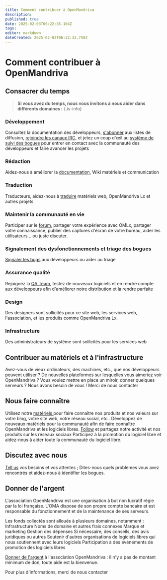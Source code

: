 ```yaml
---
title: Comment contribuer à OpenMandriva
description: 
published: true
date: 2025-02-03T06:22:35.104Z
tags: 
editor: markdown
dateCreated: 2025-02-03T06:22:32.750Z
---
```


# Comment contribuer à OpenMandriva

## Consacrer du temps

> **Si vous avez du temps, nous vous invitons à nous aider dans différents domaines :**
{.is-info}


### Développement
Consultez la documentation des développeurs, [s'abonner](https://www.openmandriva.org/lists) aux listes de diffusion, [rejoindre les canaux IRC](/team/chat), et jetez un coup d'œil au [système de suivi des bogues](https://github.com/OpenMandrivaAssociation/distribution/issues) pour entrer en contact avec la communauté des développeurs et faire avancer les projets

### Rédaction
Aidez-nous à améliorer la [documentation](https://wiki.openmandriva.org/t/documentation?sort=title), Wiki matériels et communication

### Traduction
Traducteurs, aidez-nous à [traduire](https://www.transifex.com/openmandriva/public/) matériels web, OpenMandriva Lx et autres projets

### Maintenir la communauté en vie
Participer sur le [forum](https://forum.openmandriva.org/), partager votre expérience avec OMLx, partager votre connaissance, publier des captures d'écran de votre bureau, aider les utilisateurs... ou juste discuter.

### Signalement des dysfonctionnements et triage des bogues
[Signaler les bugs](https://github.com/OpenMandrivaAssociation/distribution/issues/new/choose) aux développeurs ou aider au triage

### Assurance qualité
Rejoignez la [QA Team](/team/qa/getting-started), testez de nouveaux logiciels et en rendre compte aux développeurs afin d'améliorer notre distribution et la rendre parfaite

### Design
Des designers sont sollicités pour ce site web, les services web, l'association, et les produits comme OpenMandriva Lx.

### Infrastructure
Des administrateurs de système sont sollicités pour les services web

## Contribuer au matériels et à l'infrastructure
Avez-vous de vieux ordinateurs, des machines, etc., que nos développeurs peuvent utiliser ? De nouvelles plateformes sur lesquelles vous aimeriez voir OpenMandriva ?
Vous voulez mettre en place un miroir, donner quelques serveurs ?
Nous avons besoin de vous ! Merci de nous contacter

## Nous faire connaître
Utilisez notre [ matériels ](/team/artwork) pour faire connaître nos produits et nos valeurs sur votre blog, votre site web, votre réseau social, etc..
Développez de nouveaux matériels pour la communauté afin de faire connaître OpenMandriva et les logiciels libres.
[Follow](/community/portal) et partagez notre activité et nos produits sur les réseaux sociaux
Participez à la promotion du logiciel libre et aidez-nous à aider toute la communauté du logiciel libre.

## Discutez avec nous
[Tell us](https://forum.openmandriva.org/) vos besoins et vos attentes ;
Dites-nous quels problèmes vous avez rencontrés et aidez-nous à identifier les bogues.

## Donner de l'argent
L'association OpenMandriva est une organisation à but non lucratif régie par la loi française.
L'OMA dispose de son propre compte bancaire et est responsable du fonctionnement et de la maintenance de ses serveurs.

Les fonds collectés sont alloués à plusieurs domaines, notamment :
Infrastructure
Noms de domaine et autres frais connexes
Marque et marketing
Gestion des dépenses
Si nécessaire, des conseils, des avis juridiques ou autres
Soutenir d'autres organisations de logiciels libres qui nous soutiennent avec leurs logiciels
Participation à des événements de promotion des logiciels libres

[Donner de l'argent](https://www.openmandriva.org/donate/) à l'association OpenMandriva : il n'y a pas de montant minimum de don, toute aide est la bienvenue.

Pour plus d'informations, merci de nous contacter